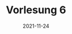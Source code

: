 ---
title: "Vorlesung 6"
date: "2021-11-24"
description: "Verfasst am 28. November 2021"
draft: true
tags: ["Vorlesung"]
---
